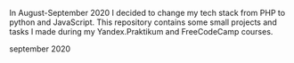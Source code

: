 In August-September 2020 I decided to change my tech stack from PHP to python and JavaScript.
This repository contains some small projects and tasks I made during my Yandex.Praktikum and FreeCodeCamp courses.

september 2020